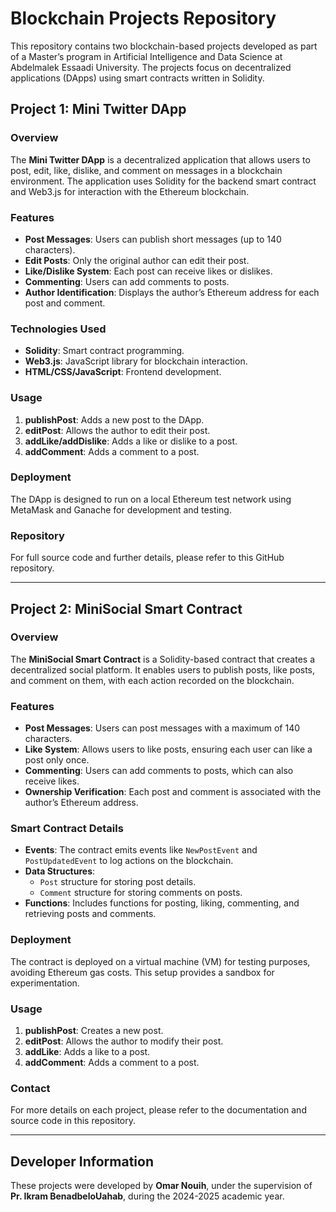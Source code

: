# Blockchain Projects Repository

This repository contains two blockchain-based projects developed as part of a Master’s program in Artificial Intelligence and Data Science at Abdelmalek Essaadi University. The projects focus on decentralized applications (DApps) using smart contracts written in Solidity.

## Project 1: Mini Twitter DApp

### Overview
The **Mini Twitter DApp** is a decentralized application that allows users to post, edit, like, dislike, and comment on messages in a blockchain environment. The application uses Solidity for the backend smart contract and Web3.js for interaction with the Ethereum blockchain.

### Features
- **Post Messages**: Users can publish short messages (up to 140 characters).
- **Edit Posts**: Only the original author can edit their post.
- **Like/Dislike System**: Each post can receive likes or dislikes.
- **Commenting**: Users can add comments to posts.
- **Author Identification**: Displays the author’s Ethereum address for each post and comment.

### Technologies Used
- **Solidity**: Smart contract programming.
- **Web3.js**: JavaScript library for blockchain interaction.
- **HTML/CSS/JavaScript**: Frontend development.

### Usage
1. **publishPost**: Adds a new post to the DApp.
2. **editPost**: Allows the author to edit their post.
3. **addLike/addDislike**: Adds a like or dislike to a post.
4. **addComment**: Adds a comment to a post.

### Deployment
The DApp is designed to run on a local Ethereum test network using MetaMask and Ganache for development and testing.

### Repository
For full source code and further details, please refer to this GitHub repository.

---

## Project 2: MiniSocial Smart Contract

### Overview
The **MiniSocial Smart Contract** is a Solidity-based contract that creates a decentralized social platform. It enables users to publish posts, like posts, and comment on them, with each action recorded on the blockchain.

### Features
- **Post Messages**: Users can post messages with a maximum of 140 characters.
- **Like System**: Allows users to like posts, ensuring each user can like a post only once.
- **Commenting**: Users can add comments to posts, which can also receive likes.
- **Ownership Verification**: Each post and comment is associated with the author’s Ethereum address.

### Smart Contract Details
- **Events**: The contract emits events like `NewPostEvent` and `PostUpdatedEvent` to log actions on the blockchain.
- **Data Structures**:
  - `Post` structure for storing post details.
  - `Comment` structure for storing comments on posts.
- **Functions**: Includes functions for posting, liking, commenting, and retrieving posts and comments.

### Deployment
The contract is deployed on a virtual machine (VM) for testing purposes, avoiding Ethereum gas costs. This setup provides a sandbox for experimentation.

### Usage
1. **publishPost**: Creates a new post.
2. **editPost**: Allows the author to modify their post.
3. **addLike**: Adds a like to a post.
4. **addComment**: Adds a comment to a post.

### Contact
For more details on each project, please refer to the documentation and source code in this repository.

---

## Developer Information

These projects were developed by **Omar Nouih**, under the supervision of **Pr. Ikram BenadbeloUahab**, during the 2024-2025 academic year.
